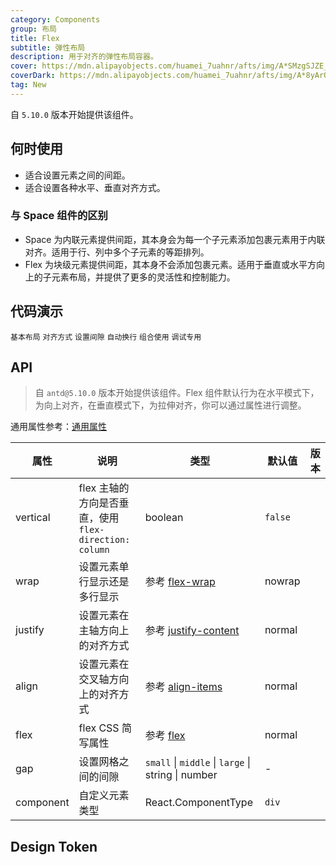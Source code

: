 ```yaml
---
category: Components
group: 布局
title: Flex
subtitle: 弹性布局
description: 用于对齐的弹性布局容器。
cover: https://mdn.alipayobjects.com/huamei_7uahnr/afts/img/A*SMzgSJZE_AwAAAAAAAAAAAAADrJ8AQ/original
coverDark: https://mdn.alipayobjects.com/huamei_7uahnr/afts/img/A*8yArQ43EGccAAAAAAAAAAAAADrJ8AQ/original
tag: New
---
```


自 `5.10.0` 版本开始提供该组件。

## 何时使用

- 适合设置元素之间的间距。
- 适合设置各种水平、垂直对齐方式。

### 与 Space 组件的区别

- Space 为内联元素提供间距，其本身会为每一个子元素添加包裹元素用于内联对齐。适用于行、列中多个子元素的等距排列。
- Flex 为块级元素提供间距，其本身不会添加包裹元素。适用于垂直或水平方向上的子元素布局，并提供了更多的灵活性和控制能力。

## 代码演示

<!-- prettier-ignore -->
<code src="./demo/basic.tsx">基本布局</code>
<code src="./demo/align.tsx">对齐方式</code>
<code src="./demo/gap.tsx">设置间隙</code>
<code src="./demo/wrap.tsx">自动换行</code>
<code src="./demo/combination.tsx">组合使用</code>
<code src="./demo/debug.tsx" debug>调试专用</code>

## API

> 自 `antd@5.10.0` 版本开始提供该组件。Flex 组件默认行为在水平模式下，为向上对齐，在垂直模式下，为拉伸对齐，你可以通过属性进行调整。

通用属性参考：[通用属性](/docs/react/common-props)

| 属性 | 说明 | 类型 | 默认值 | 版本 |
| --- | --- | --- | --- | --- |
| vertical | flex 主轴的方向是否垂直，使用 `flex-direction: column` | boolean | `false` |
| wrap | 设置元素单行显示还是多行显示 | 参考 [flex-wrap](https://developer.mozilla.org/zh-CN/docs/Web/CSS/flex-wrap) | nowrap |  |
| justify | 设置元素在主轴方向上的对齐方式 | 参考 [justify-content](https://developer.mozilla.org/zh-CN/docs/Web/CSS/justify-content) | normal |  |
| align | 设置元素在交叉轴方向上的对齐方式 | 参考 [align-items](https://developer.mozilla.org/zh-CN/docs/Web/CSS/align-items) | normal |  |
| flex | flex CSS 简写属性 | 参考 [flex](https://developer.mozilla.org/zh-CN/docs/Web/CSS/flex) | normal |  |
| gap | 设置网格之间的间隙 | `small` \| `middle` \| `large` \| string \| number | - |  |
| component | 自定义元素类型 | React.ComponentType | `div` |  |

## Design Token

<ComponentTokenTable component="Flex"></ComponentTokenTable>
